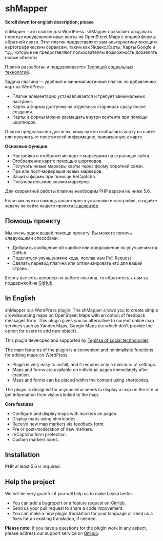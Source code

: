 # shMapper #

**Scroll down for english description, please**

shMapper - это плагин для WordPress. shMapper позволяет создавать простые краудсорсинговые карты на OpenStreet Maps с опцией формы обратной связи. Этот плагин предоставляет вам альтернативу текущим картографическим сервисам, таким как Яндекс.Карты, Карты Google и т.д., которые не предоставляют пользователям возможность добавлять новые объекты.

Плагин разработан и поддерживается [Теплицей социальных технологий](https://te-st.org/).

Задача плагина — удобный и минималистичный плагин по добавлению карт на WordPress.

* Плагин элементарно устанавливается и требует минимальных настроек. 
* Карты и формы доступны на отдельных старницах сразу после создания.
* Карты и формы можно размещать внутри контента при помощи шорткодов.

Плагин предназначен для всех, кому нужно отобразить карту на сайте или получить от посетителей информацию, привязанную к карте.

**Основные функции**

* Настройка и отображение карт с маркерами на страницах сайта.
* Отображение карт с помощью шорткодов.
* Получать новые маркеры карты через форму обратной связи.
* Пре или пост-модерация новых маркеров.
* Защиты формы при помощи ReCaptcha.
* Пользовательские значки маркеров.

Для корректной работы плагина необходим PHP версии не ниже 5.6.

Если вам нужна помощь волонтеров в установке и настройке, создайте задачу на сайте нашего проекта [it-волонтёр](https://itvist.org/).


## Помощь проекту ##

Мы очень ждем вашей помощи проекту. Вы можете помочь следующими способами:

* Добавить сообщение об ошибке или предложение по улучшению на GitHub
* Поделиться улучшениями кода, послав нам Pull Request
* Сделать перевод плагина или оптимизировать его для вашей страны.
    
Если у вас есть вопросы по работе плагина, то обратитесь к нам за поддержкой на [GitHub](https://github.com/Teplitsa/shmapper/issues).


## In English ##

shMapper is a WordPress plugin. The shMapper allows you to create simple crowdsourcing maps on OpenStreet Maps with an option of feedback messages form. This plugin gives you an alternative to current online map services such as Yandex.Maps, Google Maps etc which don’t provide the option for users to add new objects.

This plugin developed and supported by [Teplitsa of social technologies](https://te-st.org/).

The main features of the plugin is a convenient and minimalistic functions for adding maps on WordPress.

* Plugin is very easy to install, and it requires only a minimum of settings.
* Maps and forms are available on individual pages immediately after creation.
* Maps and forms can be placed within the content using shortcodes.

The plugin is designed for anyone who needs to display a map on the site or get information from visitors linked to the map.

**Core features**
 		
* Configure and display maps with markers on pages.
* Display maps using shortcodes.
* Receive new map markers via feedback form.
* Pre or post-moderation of new markers.
* reCaptcha form protection.
* Custom markers icons.

## Installation ##

PHP at least 5.6 is required.

## Help the project ##

We will be very grateful if you will help us to make Leyka better.

* You can add a bugreport or a feature request on [GitHub](https://github.com/Teplitsa/shmapper/issues).
* Send us your pull request to share a code impovement.
* You can make a new plugin translation for your language or send us a fixes for an existing translation, if needed.

**Please note:** if you have a questions for the plugin work in any aspect, please address our support service on [GitHub](https://github.com/Teplitsa/shmapper/issues).

